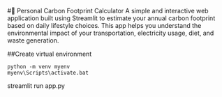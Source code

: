 #🌱 Personal Carbon Footprint Calculator
A simple and interactive web application built using Streamlit to estimate your annual carbon footprint based on daily lifestyle choices. This app helps you understand the environmental impact of your transportation, electricity usage, diet, and waste generation.

##Create virtual environment
```
python -m venv myenv
myenv\Scripts\activate.bat
```
streamlit run app.py

